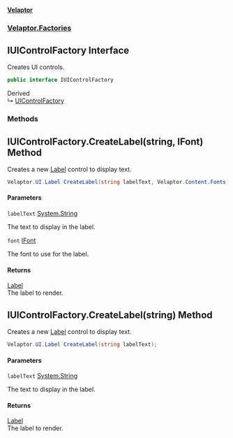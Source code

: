 #### [Velaptor](index.md 'index')
### [Velaptor.Factories](Velaptor.Factories.md 'Velaptor.Factories')

## IUIControlFactory Interface

Creates UI controls.

```csharp
public interface IUIControlFactory
```

Derived  
&#8627; [UIControlFactory](Velaptor.Factories.UIControlFactory.md 'Velaptor.Factories.UIControlFactory')
### Methods

<a name='Velaptor.Factories.IUIControlFactory.CreateLabel(string,Velaptor.Content.Fonts.IFont)'></a>

## IUIControlFactory.CreateLabel(string, IFont) Method

Creates a new [Label](Velaptor.UI.Label.md 'Velaptor.UI.Label') control to display text.

```csharp
Velaptor.UI.Label CreateLabel(string labelText, Velaptor.Content.Fonts.IFont font);
```
#### Parameters

<a name='Velaptor.Factories.IUIControlFactory.CreateLabel(string,Velaptor.Content.Fonts.IFont).labelText'></a>

`labelText` [System.String](https://docs.microsoft.com/en-us/dotnet/api/System.String 'System.String')

The text to display in the label.

<a name='Velaptor.Factories.IUIControlFactory.CreateLabel(string,Velaptor.Content.Fonts.IFont).font'></a>

`font` [IFont](Velaptor.Content.Fonts.IFont.md 'Velaptor.Content.Fonts.IFont')

The font to use for the label.

#### Returns
[Label](Velaptor.UI.Label.md 'Velaptor.UI.Label')  
The label to render.

<a name='Velaptor.Factories.IUIControlFactory.CreateLabel(string)'></a>

## IUIControlFactory.CreateLabel(string) Method

Creates a new [Label](Velaptor.UI.Label.md 'Velaptor.UI.Label') control to display text.

```csharp
Velaptor.UI.Label CreateLabel(string labelText);
```
#### Parameters

<a name='Velaptor.Factories.IUIControlFactory.CreateLabel(string).labelText'></a>

`labelText` [System.String](https://docs.microsoft.com/en-us/dotnet/api/System.String 'System.String')

The text to display in the label.

#### Returns
[Label](Velaptor.UI.Label.md 'Velaptor.UI.Label')  
The label to render.